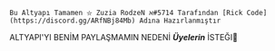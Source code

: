 ```Bu Altyapı Tamamen ⛦ Zuzia RodzeN ℵ#5714 Tarafından [Rick Code](https://discord.gg/ARfNBj84Mb) Adına Hazırlanmıştır``` 


ALTYAPI'YI BENİM PAYLAŞMAMIN NEDENİ ***___Üyelerin___*** İSTEĞI🤠

  
